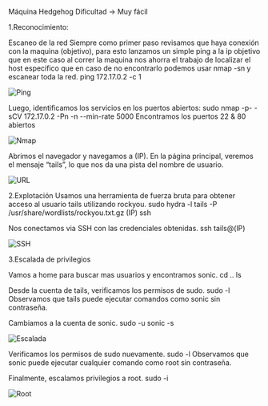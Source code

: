 Máquina Hedgehog
Dificultad -> Muy fácil

1.Reconocimiento:

Escaneo de la red
Siempre como primer paso revisamos que haya conexión con la maquina (objetivo), 
para esto lanzamos un simple ping a la ip objetivo que en este caso al correr la maquina nos ahorra el trabajo
de localizar el host especifico que en caso de no encontrarlo podemos usar nmap -sn y escanear toda la red.
ping 172.17.0.2 -c 1

![Ping](https://github.com/user-attachments/assets/fdd0621d-7d57-46b0-b0e2-783916f13f53)

Luego, identificamos los servicios en los puertos abiertos:
sudo nmap -p- -sCV 172.17.0.2 -Pn -n --min-rate 5000
Encontramos los puertos 22 & 80 abiertos

![Nmap](https://github.com/user-attachments/assets/0b2c836a-c2a3-4ed5-a28d-9e8902a75c23)

Abrimos el navegador y navegamos a (IP). En la página principal, veremos el mensaje “tails”, 
lo que nos da una pista del nombre de usuario.

![URL](https://github.com/user-attachments/assets/f8d0c398-0d3b-4523-ba25-aa041fe057b9)

2.Explotación
Usamos una herramienta de fuerza bruta para obtener acceso al usuario tails utilizando rockyou.
sudo hydra -l tails -P /usr/share/wordlists/rockyou.txt.gz (IP) ssh

Nos conectamos via SSH con las credenciales obtenidas.
ssh tails@(IP)

![SSH](https://github.com/user-attachments/assets/57de162e-0429-4269-bc59-b53d854bbdbc)

3.Escalada de privilegios

Vamos a home para buscar mas usuarios y encontramos sonic.
cd ..
ls

Desde la cuenta de tails, verificamos los permisos de sudo.
sudo -l
Observamos que tails puede ejecutar comandos como sonic sin contraseña.

Cambiamos a la cuenta de sonic.
sudo -u sonic -s

![Escalada](https://github.com/user-attachments/assets/74ae9eaf-a6a9-48eb-b82e-d945d09fd511)

Verificamos los permisos de sudo nuevamente.
sudo -l
Observamos que sonic puede ejecutar cualquier comando como root sin contraseña.

Finalmente, escalamos privilegios a root.
sudo -i

![Root](https://github.com/user-attachments/assets/fbe14574-dacd-4a48-b895-4d01333f93f1)
